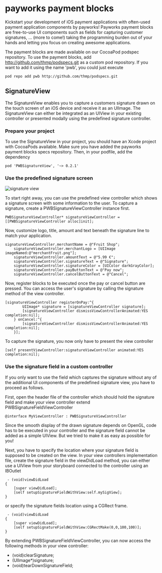 # payworks payment blocks

Kickstart your development of iOS payment applications with often-used payment application components by payworks! Payworks payment blocks are free-to-use UI components such as fields for capturing customer signatures, … (more to come!) taking the programming burden out of your hands and letting you focus on creating awesome applications.

The payment blocks are made available on our CocoaPod podspec repository. To use the payment blocks, add 
http://github.com/thmp/podspecs.git
as a custom pod repository. If you want to add it using the name 'pwb', you could just execute

    pod repo add pwb http://github.com/thmp/podspecs.git

## SignatureView

The SignatureView enables you to capture a customers signature drawn on the touch screen of an iOS device and receive it as an UIImage. The SignatureView can either be integrated as an UIView in your existing controller or presented modally using the predefined signature controller.

### Prepare your project

To use the SignatureView in your project, you should have an Xcode project with CocoaPods available. Make sure you have added the payworks payment blocks specs repository. Then, in your podfile, add the dependency

    pod 'PWBSignatureView', '~> 0.2.1'

### Use the predefined signature screen

![signature view](http://thpnetz.de/pw/signature.png "Signature View")

To start right away, you can use the predefined view controller which shows a signature screen with some information to the user. To capture a signature, create a PWBSignatureViewController instance first.

    PWBSignatureViewController* signatureViewController = [[PWBSignatureViewController alloc]init];

Now, customize logo, title, amount and text beneath the signature line to match your application.

```
signatureViewController.merchantName = @"Fruit Shop";
    signatureViewController.merchantLogo = [UIImage imageNamed:@"merchantFruit.png"];
    signatureViewController.amountText = @"5.99 €";
    signatureViewController.signatureText = @"Signature";
    signatureViewController.signatureColor = [UIColor darkGrayColor];
    signatureViewController.payButtonText = @"Pay now";
    signatureViewController.cancelButtonText = @"Cancel";
```

Now, register blocks to be executed once the pay or cancel button are pressed. You can access the user's signature by calling the signature method of the view controller.

```
[signatureViewController registerOnPay:^{  
        UIImage* signature = [signatureViewController signature];
        [signatureViewController dismissViewControllerAnimated:YES completion:nil];
    } onCancel:^{
        [signatureViewController dismissViewControllerAnimated:YES completion:nil]; 
    }];
```

To capture the signature, you now only have to present the view controller

    [self presentViewController:signatureViewController animated:YES completion:nil];

### Use the signature field in a custom controller

If you only want to use the field which captures the signature without any of the additional UI components of the predefined signature view, you have to proceed as follows.

First, open the header file of the controller which should hold the signature field and make your view controller extend PWBSignatureFieldViewController

    @interface MyViewController : PWBSignatureViewController

Since the smooth display of the drawn signature depends on OpenGL, code has to be executed in your controller and the signature field cannot be added as a simple UIView. But we tried to make it as easy as possible for you!

Next, you have to specify the location where your signature field is supposed to be created on the view. In your view controllers implementation file, create the signature field in the viewDidLoad method, you can either use a UIView from your storyboard connected to the controller using an IBOutlet

```
 - (void)viewDidLoad
{
    [super viewDidLoad];
    [self setupSignatureFieldWithView:self.mySigView];
}
```

or specify the signature fields location using a CGRect frame.

```
 - (void)viewDidLoad
{
    [super viewDidLoad];
    [self setupSignatureFieldWithView:CGRectMake(0,0,100,100)];
}
```

By extending PWBSignatureFieldViewController, you can now access the following methods in your view controller:

- (void)clearSignature;
- (UIImage*)signature;
- (void)tearDownSignatureField;